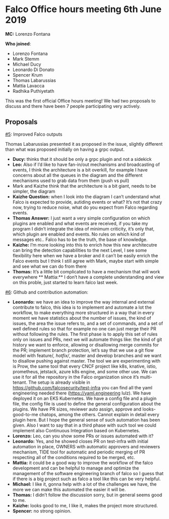 # Falco Office hours meeting 6th June 2019

**MC:** Lorenzo Fontana

**Who joined**:

- Lorenzo Fontana
- Mark Stemm
- Michael Ducy
- Leonardo Di Donato
- Spencer Krum
- Thomas Labarussias
- Mattia Lavacca
- Radhika Puthiyetath

This was the first official Office hours meeting! We had two proposals to discuss
and there have been 7 people participating very actively.

## Proposals

[#5](https://github.com/falcosecurity/office-hours/issues/5): Improved Falco outputs

Thomas Labarussias presented it as proposed in the issue, slightly different than what was proposed initially on  having a grpc output.

- **Ducy:** thinks that it should be only a  grpc plugin and not a sidekick 
- **Leo:** Also if I’d like to have fan-in/out mechanisms and broadcasting of events, I think the architecture is a bit overkill, for example I have concerns about all the queues in the diagram and the different mechanisms used to grab data from them (push vs pull)
- Mark and Kaizhe think that the architecture is a bit giant, needs to be simpler, the diagram
- **Kaizhe Question:** when I look into the diagram I can’t understand what Falco is expected to provide, autiding events or what? It’s not that crazy now, trying to reduce noise, what do you expect from Falco regarding events.
- **Thomas Answer:** I just want a very simple configuration on which plugins are enabled and what events are received, if you take my program I didn’t integrate the idea of minimum criticity, it’s only that, which plugin are enabled and events. No rules on which kind of messages etc.. Falco has to be the truth, the base of knowledge.
- **Kaizhe:** I’m more looking into this to enrich how this new architecutre can bring the detection capabilities to the next Level, I see some flexibility here when we have a broker and it can’t be easily enrich the Falco events but I think I still agree with Mark, maybe start with simple and see what we can do from there
- **Thomas:** It’s a little bit complicated to have a mechanism that will work everywhere
** Mattia:** I don’t have a complete understanding and view on this proble, just started to learn falco last week.

[#6](https://github.com/falcosecurity/office-hours/issues/6): Github and contribution automation:

- **Leonardo:** we have an idea to improve the way internal and external contribute to falco, this idea is to implement and automate a lot the workflow, to make everything more structured in a way that in every moment we have statistics about the number of issues, the kind of issues, the area the issue refers to, and a set of commands, and a set of well defined rules so that for example no one can just merge their PR without following the rules. 
The first phase is to apply this set of rules only on issues and PRs, next we will automate things like: the kind of git history we want to enforce, allowing or disallowing merge commits for the PR; implement branch protection, let’s say that we use a git flow model with feature/*, hotfix/*, master and develop branches and we want to disallow pushing against master. The tool we are experimenting with is Prow, the same tool that every CNCF project like k8s, knative, istio, prometheus, jetstack, azure k8s engine, and some other use. We can use it for all the repository in the Falco organization since it’s multi-tenant. The setup is already visible in https://github.com/falcosecurity/test-infra you can find all the yaml engineering needed there (https://yaml.engineering lulz).  We have deployed it on an EKS Kubernetes. We have a config file and a plugin file, the config file is used to define the general configuration about the plugins. We have PR sizes, reviewer auto assign, approve and looks-good-to-me chatops, among the others. Cannot explain in detail every plugin here. But I hope the general sense of such automation has been given.
Also I want to say that in a third phase with such tool we could implement also Continuous Integration based on Kubernetes.
- **Lorenzo:** Leo, can you show some PRs or issues automated with it?
- **Leonardo:** Yes, and he showed closes PR on test-infra with initial automation in place, OWNERS with automatic approvers and reviewers mechanism, TIDE tool for automatic and periodic merging of PR respecting all of the conditions required to be merged, etc.
- **Mattia:** it could be a good way to improve the workflow of the falco development and can be helpful to manage and optimize the management of the software engineering branch of falco so I guess that if there is a big project such as falco a tool like this can be very helpful.
- **Michael:** I like it, gonna help with a lot of the challenges we have, the more we can make this automated the easier it will be.
- **Thomas:** I didn’t  follow the discussion sorry, but in general seems good to me.
- **Kaizhe:** looks good to me, I like it, makes the project more structured.
- **Spencer:** no strong opinion.


